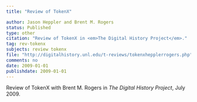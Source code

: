 ```yaml
---
title: "Review of TokenX"

author: Jason Heppler and Brent M. Rogers
status: Published
type: other
citation: "Review of TokenX in <em>The Digital History Project</em>."
tag: rev-tokenx
subjects: review tokenx
file: "http://digitalhistory.unl.edu/t-reviews/tokenxhepplerrogers.php"
comments: no
date: 2009-01-01
publishdate: 2009-01-01
---
```


Review of TokenX with Brent M. Rogers in *The Digital History Project*, July 2009.